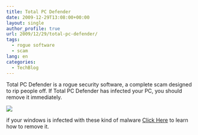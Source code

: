 ```yaml
---
title: Total PC Defender
date: 2009-12-29T13:08:00+00:00
layout: single
author_profile: true
url: 2009/12/29/total-pc-defender/
tags:
  - rogue software
  - scam
lang: en
categories: 
  - TechBlog
---
```

Total PC Defender is a rogue security software, a complete scam designed to rip people off. If Total PC Defender has infected your PC, you should remove it immediately.

[![](http://3.bp.blogspot.com/_vaUVXcmC3OI/Szn31WeGyZI/AAAAAAAAAgo/ETjA1xDM_zY/s640/TotalPCDefender_GUI.jpg)](http://3.bp.blogspot.com/_vaUVXcmC3OI/Szn31WeGyZI/AAAAAAAAAgo/ETjA1xDM_zY/s1600-h/TotalPCDefender_GUI.jpg)

if your windows is infected with these kind of malware [Click Here](/2011/01/02/malware-removal-guide-for-Windows/) to learn how to remove it.